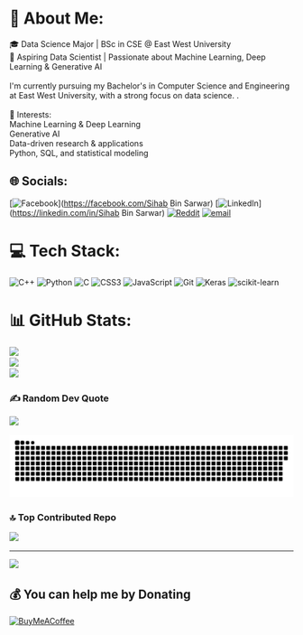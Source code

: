 # 💫 About Me:
🎓 Data Science Major | BSc in CSE @ East West University<br>🚀 Aspiring Data Scientist | Passionate about Machine Learning, Deep Learning & Generative AI<br><br>I'm currently pursuing my Bachelor's in Computer Science and Engineering at East West University, with a strong focus on data science. .<br><br>📌 Interests:<br>Machine Learning & Deep Learning<br>Generative AI<br>Data-driven research & applications<br>Python, SQL, and statistical modeling


## 🌐 Socials:
[![Facebook](https://img.shields.io/badge/Facebook-%231877F2.svg?logo=Facebook&logoColor=white)](https://facebook.com/Sihab Bin Sarwar) [![LinkedIn](https://img.shields.io/badge/LinkedIn-%230077B5.svg?logo=linkedin&logoColor=white)](https://linkedin.com/in/Sihab Bin Sarwar) [![Reddit](https://img.shields.io/badge/Reddit-%23FF4500.svg?logo=Reddit&logoColor=white)](https://reddit.com/user/SR_SEAM) [![email](https://img.shields.io/badge/Email-D14836?logo=gmail&logoColor=white)](mailto:sihabbinsarwar007@gmail.com) 

# 💻 Tech Stack:
![C++](https://img.shields.io/badge/c++-%2300599C.svg?style=for-the-badge&logo=c%2B%2B&logoColor=white)
![Python](https://img.shields.io/badge/python-%2314354C.svg?style=for-the-badge&logo=python&logoColor=white)
![C](https://img.shields.io/badge/c-%2300599C.svg?style=for-the-badge&logo=c&logoColor=white)
![CSS3](https://img.shields.io/badge/css3-%231572B6.svg?style=for-the-badge&logo=css3&logoColor=white)
![JavaScript](https://img.shields.io/badge/javascript-%23323330.svg?style=for-the-badge&logo=javascript&logoColor=%23F7DF1E)
![Git](https://img.shields.io/badge/git-%23F05033.svg?style=for-the-badge&logo=git&logoColor=white)
![Keras](https://img.shields.io/badge/Keras-%23D00000.svg?style=for-the-badge&logo=Keras&logoColor=white)
![scikit-learn](https://img.shields.io/badge/scikit--learn-%23F7931E.svg?style=for-the-badge&logo=scikit-learn&logoColor=white)


# 📊 GitHub Stats:
![](https://github-readme-stats.vercel.app/api?username=SRSEAM007&theme=vision-friendly-dark&hide_border=true&include_all_commits=true&count_private=true)<br/>
![](https://nirzak-streak-stats.vercel.app/?user=SRSEAM007&theme=vision-friendly-dark&hide_border=true)<br/>
![](https://github-readme-stats.vercel.app/api/top-langs/?username=SRSEAM007&theme=vision-friendly-dark&hide_border=true&include_all_commits=true&count_private=true&layout=compact)

### ✍️ Random Dev Quote
![](https://quotes-github-readme.vercel.app/api?type=horizontal&theme=radical)

![snake gif](https://github.com/SRSEAM007/SRSEAM007/blob/output/github-snake-dark.svg)

### 🔝 Top Contributed Repo
![](https://github-contributor-stats.vercel.app/api?username=SRSEAM007&limit=5&theme=dark&combine_all_yearly_contributions=true)

---
[![](https://visitcount.itsvg.in/api?id=SRSEAM007&icon=0&color=10)](https://visitcount.itsvg.in)

  ## 💰 You can help me by Donating
  [![BuyMeACoffee](https://img.shields.io/badge/Buy%20Me%20a%20Coffee-ffdd00?style=for-the-badge&logo=buy-me-a-coffee&logoColor=black)](https://buymeacoffee.com/SRSEAM) 

  
<!-- Proudly created with GPRM ( https://gprm.itsvg.in ) -->
